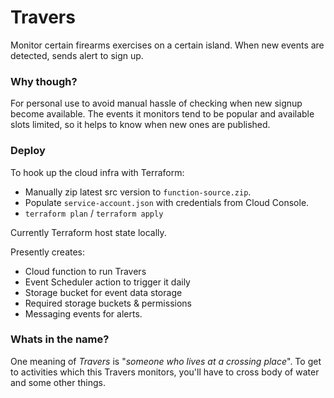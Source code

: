 # Travers

Monitor certain firearms exercises on a certain island. When new events are detected, sends alert to sign up.

### Why though?

For personal use to avoid manual hassle of checking when new signup become available. The events it monitors tend to be popular and available slots limited, so it helps to know when new ones are published.

### Deploy

To hook up the cloud infra with Terraform:

- Manually zip latest src version to `function-source.zip`.
- Populate `service-account.json` with credentials from Cloud Console.
- `terraform plan` /  `terraform apply`
  
Currently Terraform host state locally.

Presently creates:
- Cloud function to run Travers
- Event Scheduler action to trigger it daily
- Storage bucket for event data storage
- Required storage buckets & permissions
- Messaging events for alerts.

### Whats in the name?

One meaning of *Travers* is "_someone who lives at a crossing place_". To get to activities which this Travers monitors, you'll have to cross body of water and some other things.
